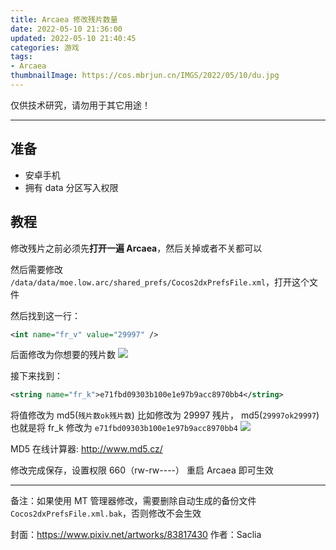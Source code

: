 ```yaml
---
title: Arcaea 修改残片数量
date: 2022-05-10 21:36:00
updated: 2022-05-10 21:40:45
categories: 游戏
tags:
- Arcaea
thumbnailImage: https://cos.mbrjun.cn/IMGS/2022/05/10/du.jpg
---
```

仅供技术研究，请勿用于其它用途！
<!-- more -->

---

## 准备

- 安卓手机
- 拥有 data 分区写入权限

## 教程

修改残片之前必须先**打开一遍 Arcaea**，然后关掉或者不关都可以

然后需要修改 ``/data/data/moe.low.arc/shared_prefs/Cocos2dxPrefsFile.xml``，打开这个文件

然后找到这一行：

```xml
<int name="fr_v" value="29997" />
```

后面修改为你想要的残片数
![](https://cos.mbrjun.cn/IMGS/2022/05/10/wh.png)

接下来找到：

```xml
<string name="fr_k">e71fbd09303b100e1e97b9acc8970bb4</string>
```

将值修改为 md5(``残片数ok残片数``)
比如修改为 29997 残片， md5(``29997ok29997``) 也就是将 fr_k 修改为 ``e71fbd09303b100e1e97b9acc8970bb4``
![](https://cos.mbrjun.cn/IMGS/2022/05/10/df.png)

MD5 在线计算器: http://www.md5.cz/

修改完成保存，设置权限 660（rw-rw----）
重启 Arcaea 即可生效

---

备注：如果使用 MT 管理器修改，需要删除自动生成的备份文件 ``Cocos2dxPrefsFile.xml.bak``，否则修改不会生效

封面：https://www.pixiv.net/artworks/83817430
作者：Saclia

